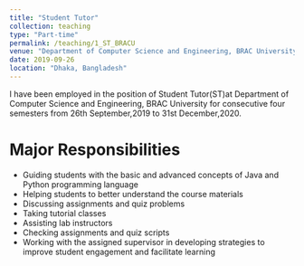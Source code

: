 ```yaml
---
title: "Student Tutor"
collection: teaching
type: "Part-time"
permalink: /teaching/1_ST_BRACU
venue: "Department of Computer Science and Engineering, BRAC University"
date: 2019-09-26
location: "Dhaka, Bangladesh"
---
```


I have been employed in the position of Student Tutor(ST)at Department of Computer Science and Engineering, BRAC University for consecutive four semesters from 26th September,2019 to 31st December,2020.


# Major Responsibilities #

* Guiding students with the basic and advanced concepts of Java and Python programming language
* Helping students to better understand the course materials
* Discussing assignments and quiz problems
* Taking tutorial classes
* Assisting lab instructors
* Checking assignments and quiz scripts
* Working with the assigned supervisor in developing strategies to improve student engagement and facilitate learning
